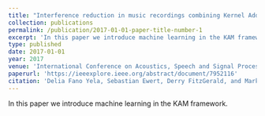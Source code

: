 ```yaml
---
title: "Interference reduction in music recordings combining Kernel Additive Modelling and Non-negative Matrix Factorization"
collection: publications
permalink: /publication/2017-01-01-paper-title-number-1
excerpt: 'In this paper we introduce machine learning in the KAM framework.'
type: published
date: 2017-01-01
year: 2017
venue: 'International Conference on Acoustics, Speech and Signal Processing (ICASSP) 2017'
paperurl: 'https://ieeexplore.ieee.org/abstract/document/7952116'
citation: 'Delia Fano Yela, Sebastian Ewert, Derry FitzGerald, and Mark B. Sandler, âInterference reduction in music recordings combining kernel additive modelling and non-negative matrix factorization in Proceedings of the IEEE International Conference on Acoustics, Speech, and Signal Processing (ICASSP), 2017, pp. 51-55'
---
```

In this paper we introduce machine learning in the KAM framework.
